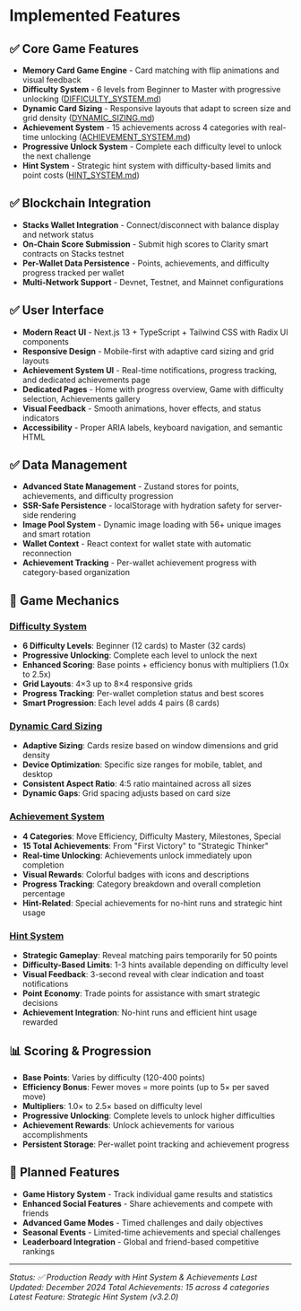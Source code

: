 # Implemented Features

## ✅ Core Game Features
- **Memory Card Game Engine** - Card matching with flip animations and visual feedback
- **Difficulty System** - 6 levels from Beginner to Master with progressive unlocking ([DIFFICULTY_SYSTEM.md](DIFFICULTY_SYSTEM.md))
- **Dynamic Card Sizing** - Responsive layouts that adapt to screen size and grid density ([DYNAMIC_SIZING.md](DYNAMIC_SIZING.md))
- **Achievement System** - 15 achievements across 4 categories with real-time unlocking ([ACHIEVEMENT_SYSTEM.md](ACHIEVEMENT_SYSTEM.md))
- **Progressive Unlock System** - Complete each difficulty level to unlock the next challenge
- **Hint System** - Strategic hint system with difficulty-based limits and point costs ([HINT_SYSTEM.md](HINT_SYSTEM.md))

## ✅ Blockchain Integration
- **Stacks Wallet Integration** - Connect/disconnect with balance display and network status
- **On-Chain Score Submission** - Submit high scores to Clarity smart contracts on Stacks testnet
- **Per-Wallet Data Persistence** - Points, achievements, and difficulty progress tracked per wallet
- **Multi-Network Support** - Devnet, Testnet, and Mainnet configurations

## ✅ User Interface
- **Modern React UI** - Next.js 13 + TypeScript + Tailwind CSS with Radix UI components
- **Responsive Design** - Mobile-first with adaptive card sizing and grid layouts
- **Achievement System UI** - Real-time notifications, progress tracking, and dedicated achievements page
- **Dedicated Pages** - Home with progress overview, Game with difficulty selection, Achievements gallery
- **Visual Feedback** - Smooth animations, hover effects, and status indicators
- **Accessibility** - Proper ARIA labels, keyboard navigation, and semantic HTML

## ✅ Data Management
- **Advanced State Management** - Zustand stores for points, achievements, and difficulty progression
- **SSR-Safe Persistence** - localStorage with hydration safety for server-side rendering
- **Image Pool System** - Dynamic image loading with 56+ unique images and smart rotation
- **Wallet Context** - React context for wallet state with automatic reconnection
- **Achievement Tracking** - Per-wallet achievement progress with category-based organization

## 🎯 Game Mechanics

### [Difficulty System](./DIFFICULTY_SYSTEM.md)
- **6 Difficulty Levels**: Beginner (12 cards) to Master (32 cards)
- **Progressive Unlocking**: Complete each level to unlock the next
- **Enhanced Scoring**: Base points + efficiency bonus with multipliers (1.0x to 2.5x)
- **Grid Layouts**: 4×3 up to 8×4 responsive grids
- **Progress Tracking**: Per-wallet completion status and best scores
- **Smart Progression**: Each level adds 4 pairs (8 cards)

### [Dynamic Card Sizing](./DYNAMIC_SIZING.md)
- **Adaptive Sizing**: Cards resize based on window dimensions and grid density
- **Device Optimization**: Specific size ranges for mobile, tablet, and desktop
- **Consistent Aspect Ratio**: 4:5 ratio maintained across all sizes
- **Dynamic Gaps**: Grid spacing adjusts based on card size

### [Achievement System](./ACHIEVEMENT_SYSTEM.md)
- **4 Categories**: Move Efficiency, Difficulty Mastery, Milestones, Special
- **15 Total Achievements**: From "First Victory" to "Strategic Thinker"
- **Real-time Unlocking**: Achievements unlock immediately upon completion
- **Visual Rewards**: Colorful badges with icons and descriptions
- **Progress Tracking**: Category breakdown and overall completion percentage
- **Hint-Related**: Special achievements for no-hint runs and strategic hint usage

### [Hint System](./HINT_SYSTEM.md)
- **Strategic Gameplay**: Reveal matching pairs temporarily for 50 points
- **Difficulty-Based Limits**: 1-3 hints available depending on difficulty level
- **Visual Feedback**: 3-second reveal with clear indication and toast notifications
- **Point Economy**: Trade points for assistance with smart strategic decisions
- **Achievement Integration**: No-hint runs and efficient hint usage rewarded

## 📊 Scoring & Progression
- **Base Points**: Varies by difficulty (120-400 points)
- **Efficiency Bonus**: Fewer moves = more points (up to 5× per saved move)
- **Multipliers**: 1.0× to 2.5× based on difficulty level
- **Progressive Unlocking**: Complete levels to unlock higher difficulties
- **Achievement Rewards**: Unlock achievements for various accomplishments
- **Persistent Storage**: Per-wallet point tracking and achievement progress

## 🔄 Planned Features
- **Game History System** - Track individual game results and statistics
- **Enhanced Social Features** - Share achievements and compete with friends
- **Advanced Game Modes** - Timed challenges and daily objectives
- **Seasonal Events** - Limited-time achievements and special challenges
- **Leaderboard Integration** - Global and friend-based competitive rankings

---

*Status: ✅ Production Ready with Hint System & Achievements*
*Last Updated: December 2024*
*Total Achievements: 15 across 4 categories*
*Latest Feature: Strategic Hint System (v3.2.0)*